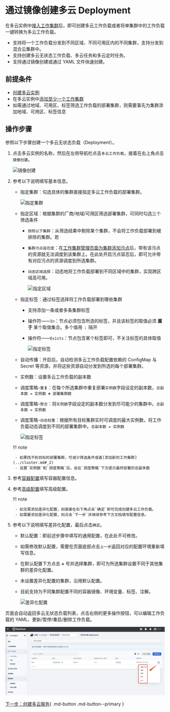 # 通过镜像创建多云 Deployment

在多云实例中[接入工作集群](../cluster.md#_2)后，即可创建多云工作负载或者将单集群中的工作负载一键转换为多云工作负载。

- 支持将一个工作负载分发到不同区域、不同可用区内的不同集群，支持分发到混合云集群中。
- 支持创建多云无状态工作负载、多云任务和多云定时任务。
- 支持通过镜像创建或通过 YAML 文件快速创建。

## 前提条件

- [创建多云实例](../instance/add.md)
- 在多云实例中[添加至少一个工作集群](../cluster.md#_2)
- 如需通过地域、可用区、标签筛选工作负载的部署集群，则需要事先为集群添加地域、可用区、标签信息

## 操作步骤

参照以下步骤创建一个多云无状态负载（Deployment）。

1. 点击多云实例的名称，然后在左侧导航栏点击`多云工作负载`，接着在右上角点击`镜像创建`。

    ![镜像创建](https://docs.daocloud.io/daocloud-docs-images/docs/zh/docs/kairship/images/deploy04.png)

2. 参考以下说明填写基本信息。

    - 指定集群：勾选具体的集群直接指定多云工作负载的部署集群。

        ![指定集群](https://docs.daocloud.io/daocloud-docs-images/docs/zh/docs/kairship/images/deploy07.png)

    - 指定区域：根据集群的厂商/地域/可用区筛选部署集群，可同时勾选三个筛选条件

        - `排除以下集群`：从筛选结果中剔除某个集群，不会将工作负载部署到被排除的集群。若
        - `集群污点容忍度`：在[工作集群管理页面为集群添加污点](../cluster.md#_6)后，带有该污点的资源就无法调度到该集群上。在此处开启污点容忍后，即可允许带有对应污点的资源调度到所选集群。
        - `动态区域选择`：动态地将工作负载部署到不同区域中的集群，实现跨区域高可用。<!--产品明确设计后替换为更准确的描述。换言之，此项设置的功能在于，控制工作负载所在的集群至少/最多分布在几个区域/可用区。例如，最大数和最小数均为 1 时表示，将所有工作负载都部署到 **同一区域/可用区** 下的集群-->

            ![指定区域](https://docs.daocloud.io/daocloud-docs-images/docs/zh/docs/kairship/images/deploy08.png)

    - 指定标签：通过标签选择将工作负载部署到哪些集群

        - 支持添加一条或者多条集群标签
        - 操作符——`In`：节点必须包含所选的标签，并且该标签的取值必须 **属于** 某个取值集合。多个值用 `；` 隔开
        - 操作符——`Exists`：节点包含某个标签即可，不关注标签的具体取值

            ![指定标签](https://docs.daocloud.io/daocloud-docs-images/docs/zh/docs/kairship/images/deploy09.png)

    - 自动传播：开启后，自动检测多云工作负载配置依赖的 ConfigMap 与 Secret 等资源，并将这些资源自动分发到所选的每个部署集群。
    - 实例数：设置多云工作负载的副本数
    - 调度策略-`重复`：在每个所选集群中重复部署`实例数`字段设定的副本数，`总副本数 = 实例数 ✖️ 部署集群数`
    - 调度策略-`聚合`：将`实例数`字段设定的副本数分发到尽可能少的集群中。`总副本数 = 实例数`
    - 调度策略-`动态权重`：根据所有目标集群实时可调度的最大实例数，将工作负载动态调度到不同的部署集群中。`总副本数 = 实例数`

        ![指定标签](https://docs.daocloud.io/daocloud-docs-images/docs/zh/docs/kairship/images/deploy06.png)

    !!! note

        - 如果找不到目标的部署集群，可减少筛选条件或者[添加新的工作集群](../cluster.md#_2)
        - 设置`实例数`和`调度策略`后，会在`调度策略`下方提示最终部署的总副本数

3. 参考[容器配置](../../kpanda/user-guide/workloads/create-deployment.md#_4)填写容器配置信息。

4. 参考[高级配置](../../kpanda/user-guide/workloads/create-deployment.md#_6)填写高级配置。

    !!! note

        - 如无需添加差异化配置，则直接在右下角点击`确定`即可完成创建多云工作负载。
        - 如需要添加差异化配置，则点击`下一步`并继续参考下方文档填写配置信息。

5. 参考以下说明填写差异化配置，最后点击`确定`。

    - 默认配置：即前述步骤中填写的通用配置，在此处不可修改。
    - 如需修改默认配置，需要在页面底部点击`上一步`返回对应的配置环境重新填写信息。
    - 在默认配置下方点击 `➕` 号并选择集群，即可为所选集群设置不同于其他集群的差异化配置。
    - 未设置差异化配置的集群，沿用默认配置。
    - 目前支持为不同集群配置不同的容器镜像、环境变量、标签、注解。

        ![差异化配置](https://docs.daocloud.io/daocloud-docs-images/docs/zh/docs/kairship/images/deploy11.png)

页面会自动返回多云无状态负载列表，点击右侧的更多操作按钮，可以编辑工作负载的 YAML、更新/暂停/重启/删除工作负载。

![more actions](../images/deploy12.png)

[下一步：创建多云服务](../resource/service.md){ .md-button .md-button--primary }
